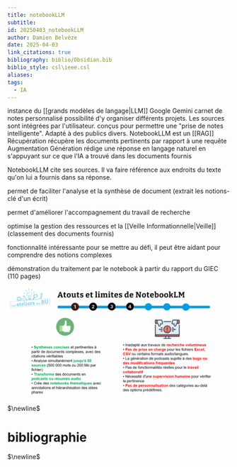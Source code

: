 ```yaml
---
title: notebookLLM
subtitle: 
id: 20250403_notebookLLM
author: Damien Belvèze
date: 2025-04-03
link_citations: true
bibliography: biblio/Obsidian.bib
biblio_style: csl\ieee.csl
aliases: 
tags:
  - IA
---
```

instance du [[grands modèles de langage|LLM]] Google Gemini
carnet de notes personnalisé possibilité d'y organiser différents projets. 
Les sources sont intégrées par l'utilisateur. 
conçus pour permettre une "prise de notes intelligente". 
Adapté à des publics divers. 
NotebookLLM est un [[RAG]]
Récupération récupère les documents pertinents par rapport à une requête
Augmentation 
Génération rédige une réponse en langage naturel en s'appuyant sur ce que l'IA a trouvé dans les documents fournis

NotebookLLM cite ses sources. 
Il va faire référence aux endroits du texte qu'on lui a fournis dans sa réponse. 

permet de faciliter l'analyse et la synthèse de document (extrait les notions-clé d'un écrit)

permet d'améliorer l'accompagnement du travail de recherche

optimise la gestion des ressources et la [[Veille Informationnelle|Veille]] (classement des documents fournis)

fonctionnalité intéressante pour se mettre au défi, il peut être aidant pour comprendre des notions complexes

démonstration du traitement par le notebook à partir du rapport du GIEC (110 pages)

![](images/notebookllm.png)





$\newline$
# bibliographie
$\newline$






